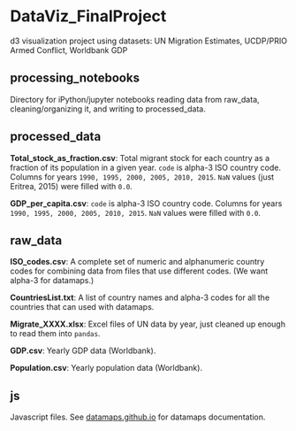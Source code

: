 # DataViz_FinalProject
d3 visualization project using datasets: UN Migration Estimates, UCDP/PRIO Armed Conflict, Worldbank GDP

## processing_notebooks

Directory for iPython/jupyter notebooks reading data from raw_data, cleaning/organizing it, and writing to processed_data. 

## processed_data

**Total_stock_as_fraction.csv**: Total migrant stock for each country as a fraction of its population in a given year. `code` is alpha-3 ISO country code. Columns for years `1990, 1995, 2000, 2005, 2010, 2015`. `NaN` values (just Eritrea, 2015) were filled with `0.0`.


**GDP\_per\_capita.csv**: `code` is alpha-3 ISO country code. Columns for years `1990, 1995, 2000, 2005, 2010, 2015`. `NaN` values were filled with `0.0`.

## raw_data

**ISO\_codes.csv**: A complete set of numeric and alphanumeric country codes for combining data from files that use different codes. (We want alpha-3 for datamaps.)

**CountriesList.txt**: A list of country names and alpha-3 codes for all the countries that can used with datamaps.

**Migrate\_XXXX.xlsx**: Excel files of UN data by year, just cleaned up enough to read them into `pandas`.

**GDP.csv**: Yearly GDP data (Worldbank).

**Population.csv**: Yearly population data (Worldbank).

## js

Javascript files. See [datamaps.github.io](http://datamaps.github.io/) for datamaps documentation. 

